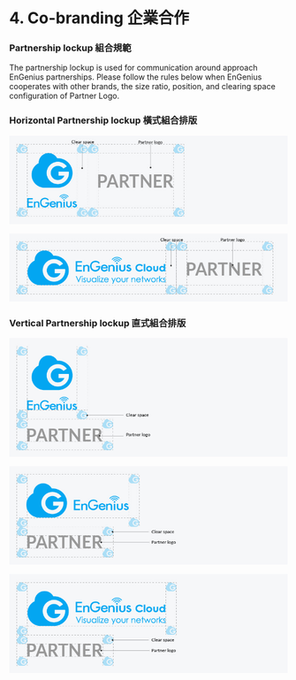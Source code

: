 # 4. Co-branding 企業合作

### Partnership lockup 組合規範

The partnership lockup is used for communication around approach EnGenius partnerships. Please follow the rules below when EnGenius cooperates with other brands, the size ratio, position, and clearing space configuration of Partner Logo.

### Horizontal Partnership lockup 橫式組合排版

![](../.gitbook/assets/gong-zuo-qu-yu-77-fu-ben-36100.jpg)

![](../.gitbook/assets/gong-zuo-qu-yu-77-fu-ben-19100.jpg)

### Vertical Partnership lockup 直式組合排版

![](../.gitbook/assets/gong-zuo-qu-yu-77-fu-ben-38100%20%281%29.jpg)

![](../.gitbook/assets/gong-zuo-qu-yu-77-fu-ben-37100.jpg)

![](../.gitbook/assets/gong-zuo-qu-yu-77-fu-ben-20100.jpg)



